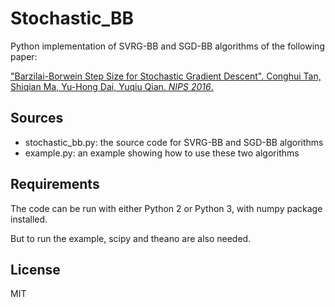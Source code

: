 # Stochastic_BB
Python implementation of SVRG-BB and SGD-BB algorithms of the following paper:

["Barzilai-Borwein Step Size for Stochastic Gradient Descent". Conghui Tan, Shiqian Ma, Yu-Hong Dai, Yuqiu Qian. _NIPS 2016_.]()


## Sources

- stochastic_bb.py: the source code for SVRG-BB and SGD-BB algorithms
- example.py: an example showing how to use these two algorithms


## Requirements

The code can be run with either Python 2 or Python 3, with numpy package installed.

But to run the example, scipy and theano are also needed.

## License

MIT
